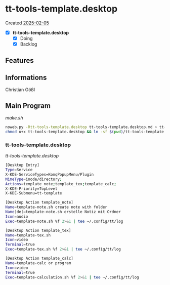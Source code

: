 # tt-tools-template.desktop
Created [2025-02-05](2025-02-05)

- [x] **tt-tools-template.desktop**
    - [x] Doing
    - [x] Backlog

## Features



## Informations
 Christian Gößl
## Main Program


*make.sh*
```bash
noweb.py -Rtt-tools-template.desktop tt-tools-template.desktop.md > tt-tools-template.desktop && echo 'tt-tools-template.desktop' && date 
chmod u+x tt-tools-template.desktop && ln -sf $(pwd)/tt-tools-template.desktop ~/.local/share/kservices5/ServiceMenus/tt-tools-template.desktop && echo 'fertig'
```

### tt-tools-template.desktop
*tt-tools-template.desktop*
```bash
[Desktop Entry]
Type=Service
X-KDE-ServiceTypes=KonqPopupMenu/Plugin
MimeType=inode/directory;
Actions=template_note;template_tex;template_calc;
X-KDE-Priority=TopLevel
X-KDE-Submenu=tt-template

[Desktop Action template_note]
Name=template-note.sh create note with folder
Name[de]=template-note.sh erstelle Notiz mit Ordner
Icon=audio
Exec=template-note.sh %f 2>&1 | tee ~/.config/tt/log

[Desktop Action template_tex]
Name=template-tex.sh
Icon=video
Terminal=true
Exec=template-tex.sh %f 2>&1 | tee ~/.config/tt/log

[Desktop Action template_calc]
Name=template-calc or program
Icon=video
Terminal=true
Exec=template-calculation.sh %f 2>&1 | tee ~/.config/tt/log

```
